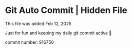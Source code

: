# Git Auto Commit | Hidden File

This file was added Feb 12, 2025

Just for fun and keeping my daily git commit active 🤪

commit number: 916750
